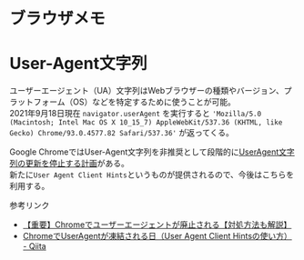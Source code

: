 # ブラウザメモ

# User-Agent文字列

ユーザーエージェント（UA）文字列はWebブラウザーの種類やバージョン、プラットフォーム（OS）などを特定するために使うことが可能。  
2021年9月18日現在 `navigator.userAgent` を実行すると `'Mozilla/5.0 (Macintosh; Intel Mac OS X 10_15_7) AppleWebKit/537.36 (KHTML, like Gecko) Chrome/93.0.4577.82 Safari/537.36'` が返ってくる。

Google ChromeではUser-Agent文字列を非推奨として段階的に[UserAgent文字列の更新を停止する計画](https://forest.watch.impress.co.jp/docs/serial/yajiuma/1229968.html)がある。  
新たに`User Agent Client Hints`というものが提供されるので、今後はこちらを利用する。

参考リンク

- [【重要】Chromeでユーザーエージェントが廃止される【対処方法も解説】](https://it-web-life.com/chrome_user_agent_abolished/)
- [ChromeでUserAgentが凍結される日（User Agent Client Hintsの使い方） \- Qiita](https://qiita.com/paddy-oti/items/fae9ecca9facc9797035)
